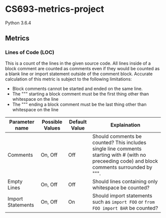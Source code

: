 # CS693-metrics-project
Python 3.6.4

## Metrics
### Lines of Code (LOC)
This is a count of the lines in the given source code. All lines inside of a block comment are counted as comments even if they would be counted as a blank line or import statement outside of the comment block. Accurate calculation of this metric is subject to the following limitations:

* Block comments cannot be started and ended on the same line.
* The """ starting a block comment must be the first thing other than whitespace on the line
* The """ ending a block comment must be the last thing other than whitespace on the line

| Parameter name | Possible Values | Default Value | Explaination |
| -------------- | --------------- | ------------- | ------------ |
| Comments       | On, Off         | Off           | Should comments be counted? This includes single line comments starting with # (with no preceeding code) and block comments surrounded by """. |
| Empty Lines    | On, Off         | Off           | Should lines containing only whitespace be counted? |
| Import Statements | On, Off      | On            | Should import statements such as `import FOO` or  `from FOO import BAR` be counted? |